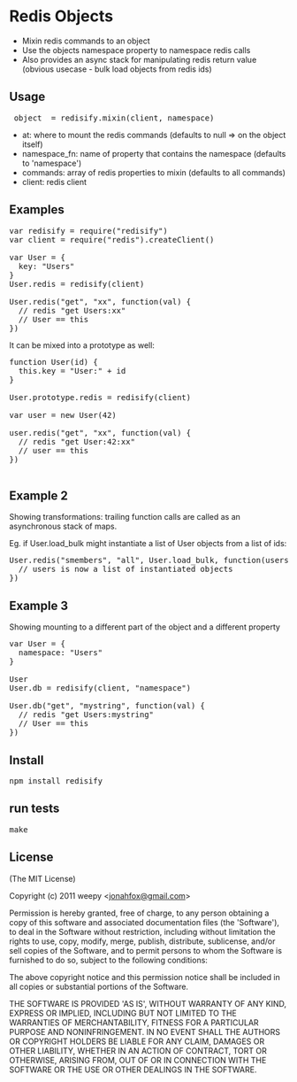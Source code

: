 # Redis Objects


* Mixin redis commands to an object
* Use the objects namespace property to namespace redis calls
* Also provides an async stack for manipulating redis return value (obvious usecase - bulk load objects from redis ids)



## Usage

<pre>
_object_ = redisify.mixin(client, namespace)
</pre>

* at: where to mount the redis commands (defaults to null => on the object itself)
* namespace_fn: name of property that contains the namespace (defaults to 'namespace')
* commands: array of redis properties to mixin (defaults to all commands)
* client: redis client


## Examples

<pre>
var redisify = require("redisify")
var client = require("redis").createClient()

var User = {
  key: "Users"
}
User.redis = redisify(client)

User.redis("get", "xx", function(val) {
  // redis "get Users:xx"
  // User == this
})
</pre>

It can be mixed into a prototype as well: 

<pre>
function User(id) {
  this.key = "User:" + id
}

User.prototype.redis = redisify(client)

var user = new User(42)

user.redis("get", "xx", function(val) {
  // redis "get User:42:xx" 
  // user == this
})

</pre>

## Example 2

Showing transformations: trailing function calls are called as an asynchronous stack of maps. 

Eg. if User.load_bulk might instantiate a list of User objects from a list of ids: 

<pre>
User.redis("smembers", "all", User.load_bulk, function(users) {
  // users is now a list of instantiated objects
})
</pre>

## Example 3

Showing mounting to a different part of the object and a different property

<pre>
var User = {
  namespace: "Users"
}

User
User.db = redisify(client, "namespace")

User.db("get", "mystring", function(val) {
  // redis "get Users:mystring"
  // User == this
})
</pre>



## Install

<pre>
npm install redisify
</pre>

## run tests

<pre>
make
</pre>


## License 

(The MIT License)

Copyright (c) 2011 weepy &lt;jonahfox@gmail.com&gt;

Permission is hereby granted, free of charge, to any person obtaining
a copy of this software and associated documentation files (the
'Software'), to deal in the Software without restriction, including
without limitation the rights to use, copy, modify, merge, publish,
distribute, sublicense, and/or sell copies of the Software, and to
permit persons to whom the Software is furnished to do so, subject to
the following conditions:

The above copyright notice and this permission notice shall be
included in all copies or substantial portions of the Software.

THE SOFTWARE IS PROVIDED 'AS IS', WITHOUT WARRANTY OF ANY KIND,
EXPRESS OR IMPLIED, INCLUDING BUT NOT LIMITED TO THE WARRANTIES OF
MERCHANTABILITY, FITNESS FOR A PARTICULAR PURPOSE AND NONINFRINGEMENT.
IN NO EVENT SHALL THE AUTHORS OR COPYRIGHT HOLDERS BE LIABLE FOR ANY
CLAIM, DAMAGES OR OTHER LIABILITY, WHETHER IN AN ACTION OF CONTRACT,
TORT OR OTHERWISE, ARISING FROM, OUT OF OR IN CONNECTION WITH THE
SOFTWARE OR THE USE OR OTHER DEALINGS IN THE SOFTWARE.